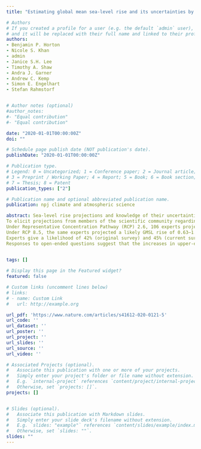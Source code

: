 ```yaml
---
title: "Estimating global mean sea-level rise and its uncertainties by 2100 and 2300 from an expert survey"

# Authors
# If you created a profile for a user (e.g. the default `admin` user), write the username (folder name) here 
# and it will be replaced with their full name and linked to their profile.
authors:
- Benjamin P. Horton
- Nicole S. Khan
- admin
- Janice S.H. Lee
- Timothy A. Shaw
- Andra J. Garner
- Andrew C. Kemp
- Simon E. Engelhart
- Stefan Rahmstorf


# Author notes (optional)
#author_notes:
#- "Equal contribution"
#- "Equal contribution"

date: "2020-01-01T00:00:00Z"
doi: ""

# Schedule page publish date (NOT publication's date).
publishDate: "2020-01-01T00:00:00Z"

# Publication type.
# Legend: 0 = Uncategorized; 1 = Conference paper; 2 = Journal article;
# 3 = Preprint / Working Paper; 4 = Report; 5 = Book; 6 = Book section;
# 7 = Thesis; 8 = Patent
publication_types: ["2"]

# Publication name and optional abbreviated publication name.
publication: npj climate and atmospheric science

abstract: Sea-level rise projections and knowledge of their uncertainties are vital to make informed mitigation and adaptation decisions. 
To elicit projections from members of the scientific community regarding future global mean sea-level (GMSL) rise, we repeated a survey originally conducted five years ago. 
Under Representative Concentration Pathway (RCP) 2.6, 106 experts projected a likely (central 66% probability) GMSL rise of 0.30–0.65 m by 2100, and 0.54–2.15 m by 2300, relative to 1986–2005. 
Under RCP 8.5, the same experts projected a likely GMSL rise of 0.63–1.32 m by 2100, and 1.67–5.61 m by 2300. Expert projections for 2100 are similar to those from the original survey, although the projection for 2300 has extended tails and is higher than the original survey. 
Experts give a likelihood of 42% (original survey) and 45% (current survey) that under the high-emissions scenario GMSL rise will exceed the upper bound (0.98 m) of the likely range estimated by the Fifth Assessment Report of the Intergovernmental Panel on Climate Change, which is considered to have an exceedance likelihood of 17%. 
Responses to open-ended questions suggest that the increases in upper-end estimates and uncertainties arose from recent influential studies about the impact of marine ice cliff instability on the meltwater contribution to GMSL rise from the Antarctic Ice Sheet.

 
tags: []

# Display this page in the Featured widget?
featured: false

# Custom links (uncomment lines below)
# links:
# - name: Custom Link
#   url: http://example.org

url_pdf: 'https://www.nature.com/articles/s41612-020-0121-5'
url_code: ''
url_dataset: ''
url_poster: ''
url_project: ''
url_slides: ''
url_source: ''
url_video: ''

# Associated Projects (optional).
#   Associate this publication with one or more of your projects.
#   Simply enter your project's folder or file name without extension.
#   E.g. `internal-project` references `content/project/internal-project/index.md`.
#   Otherwise, set `projects: []`.
projects: []


# Slides (optional).
#   Associate this publication with Markdown slides.
#   Simply enter your slide deck's filename without extension.
#   E.g. `slides: "example"` references `content/slides/example/index.md`.
#   Otherwise, set `slides: ""`.
slides: ""
---
```

